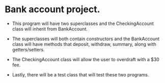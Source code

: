 # Bank account project. 

- This program will have two superclasses and the CheckingAccount class will inherit from BankAccount. 
- The superclasses will both contain constructors and the BankAccount class will have methods that deposit, withdraw, summary, along with getters/setters.

- The CheckingAccount class will allow the user to overdraft with a $30 fee.

- Lastly, there will be a test class that will test these two programs. 